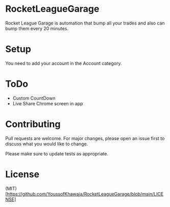 # RocketLeagueGarage
Rocket League Garage is automation that bump all your trades and also can bump them every 20 minutes.

# Setup
You need to add your account in the Account category.

# ToDo
- Custom CountDown
- Live Share Chrome screen in app

# Contributing
Pull requests are welcome. For major changes, please open an issue first to discuss what you would like to change.

Please make sure to update tests as appropriate.

# License
(MIT)[https://github.com/YoussofKhawaja/RocketLeagueGarage/blob/main/LICENSE]


